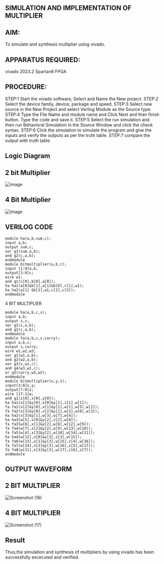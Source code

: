## SIMULATION AND IMPLEMENTATION OF MULTIPLIER
## AIM: 
 To simulate and synthesis multiplier using vivado.
## APPARATUS REQUIRED:
vivado 2023.2
Spartan6 FPGA
  
## PROCEDURE:
STEP:1 Start the vivado software, Select and Name the New project.
STEP:2 Select the device family, device, package and speed.
STEP:3 Select new source in the New Project and select Verilog Module as the Source type.
STEP:4 Type the File Name and module name and Click Next and then finish button. Type the code and save it.
STEP:5 Select the run simulation and then run Behavioral Simulation in the Source Window and click the check syntax.
STEP:6 Click the simulation to simulate the program and give the inputs and verify the outputs as per the truth table.
STEP:7 compare the output with truth table.
## Logic Diagram
## 2 bit Multiplier

![image](https://github.com/navaneethans/VLSI-LAB-EXP-3/assets/6987778/7713750f-65e6-41c0-8082-5005eac4031c)

## 4 Bit Multiplier

![image](https://github.com/navaneethans/VLSI-LAB-EXP-3/assets/6987778/d95215dd-8cf1-4e08-93cc-96adfdd7fbdc)

## VERILOG CODE
```
module ha(a,b,sum,c);
input a,b;
output sum,c;
xor g1(sum,a,b);
and g2(c,a,b);
endmodule
module bitmultiplier(a,b,c);
input [1:0]a,b;
output[3:0]c;
wire w1;
and g1(c[0],b[0],a[0]);
ha ha1(a[0]&b[1],a[1]&b[0],c[1],w1);
ha ha2(a[1] &b[1],w1,c[2],c[3]);
endmodule
```
4 BIT MULTIPLIER
```
module ha(a,b,c,s);
input a,b;
output s,c;
xor g1(s,a,b);
and g2(c,a,b);
endmodule
module fa(a,b,c,s,carry);
input a,b,c;
output s,carry;
wire w1,w2,w3;
xor g1(w1,a,b);
and g2(w2,a,b);
xor g3(s,w1,c);
and g4(w3,w1,c);
or g5(carry,w3,w2);
endmodule
module bitmultiplier(x,y,z);
input[3:0]x,y;
output[7:0]z;
wire [17:1]w;
and g1(z[0],x[0],y[0]);
ha ha1(x[1]&y[0],x[0]&y[1],z[1],w[1]);
fa fa1(x[2]&y[0],x[1]&y[1],w[1],w[5],w[2]);
fa fa2(x[3]&y[0],x[2]&y[1],w[2],w[6],w[3]);
ha ha2(x[3]&y[1],w[3],w[7],w[4]);
ha ha3(w[5],x[0]&y[2],z[2],w[8]);
fa fa3(w[6],x[1]&y[2],w[8],w[12],w[9]);
fa fa4(w[7],x[2]&y[2],w[9],w[13],w[10]);
fa fa5(w[4],x[3]&y[2],w[10],w[14],w[11]);
ha ha4(w[12],x[0]&y[3],z[3],w[15]);
fa fa6(w[13],x[1]&y[3],w[15],z[4],w[16]);
fa fa7(w[14],x[2]&y[3],w[16],z[5],w[17]);
fa fa8(w[11],x[3]&y[3],w[17],z[6],z[7]);
endmodule
```

## OUTPUT WAVEFORM
## 2 BIT MULTIPLIER
![Screenshot (16)](https://github.com/subasri-123/VLSI-LAB-EXP-3/assets/166198549/ef54a4d0-da16-4a2f-9a1f-24f35798f8ca)

## 4 BIT MULTIPLIER
![Screenshot (17)](https://github.com/subasri-123/VLSI-LAB-EXP-3/assets/166198549/e1ce232b-1586-48e1-8fe7-3bf73bb26298)

## Result
Thus,the simulation and synthesis of multipliers by using vivado has been successfully excecuted and verified.





